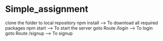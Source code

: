 # Simple_assignment

clone the folder to local repository
npm install                            --> To download all required packages
npm start                              --> To start the server
goto Route /login                      --> To login
goto Route /signup                     --> To signup
